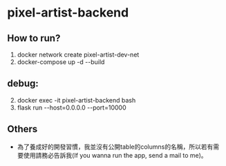 # pixel-artist-backend

## How to run?
  
  1. docker network create pixel-artist-dev-net
  2. docker-compose up -d --build
## debug:
  
  2. docker exec -it pixel-artist-backend bash
  3. flask run --host=0.0.0.0 --port=10000
    
## Others
  - 為了養成好的開發習慣，我並沒有公開table的columns的名稱，所以若有需要使用請務必告訴我(If you wanna run the app, send a mail to me)。
